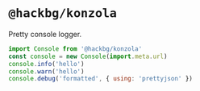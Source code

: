 # `@hackbg/konzola`

Pretty console logger.

```javascript
import Console from '@hackbg/konzola'
const console = new Console(import.meta.url)
console.info('hello')
console.warn('hello')
console.debug('formatted', { using: 'prettyjson' })
```
